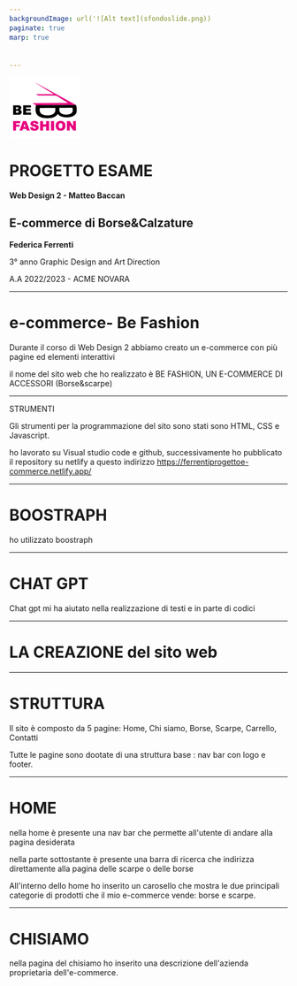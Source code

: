 ```yaml
---
backgroundImage: url('![Alt text](sfondoslide.png))
paginate: true
marp: true


---
```

![bg right 50% height: 200px](befashionlogo%20copia.png)
# PROGETTO ESAME
**Web Design 2 - Matteo Baccan**
## E-commerce di Borse&Calzature

**Federica Ferrenti**

3° anno Graphic Design and Art Direction

A.A 2022/2023 - ACME NOVARA



---
# e-commerce- Be Fashion

 Durante il corso di Web Design 2 abbiamo creato un e-commerce con più pagine ed elementi interattivi

il nome del sito web che ho realizzato è BE FASHION, UN E-COMMERCE DI ACCESSORI (Borse&scarpe)

---
STRUMENTI

Gli strumenti per la programmazione del sito sono stati sono HTML, CSS e Javascript.

ho lavorato su Visual studio code e github, successivamente ho pubblicato il repository su netlify a questo indirizzo https://ferrentiprogettoe-commerce.netlify.app/

---

# BOOSTRAPH

ho utilizzato boostraph 

---

# CHAT GPT

Chat gpt mi ha aiutato nella realizzazione di testi e in parte di codici

---

# LA CREAZIONE del sito web

---

# STRUTTURA

Il sito è composto da 5 pagine: 
Home, Chi siamo, Borse, Scarpe, Carrello, Contatti

Tutte le pagine sono dootate di una struttura base : nav bar con logo e footer.

---

# HOME

nella home è presente una nav bar che permette all'utente di andare alla pagina desiderata

nella parte sottostante è presente una barra di ricerca che indirizza direttamente alla pagina delle scarpe o delle borse

All'interno dello home ho inserito un carosello che mostra le due principali categorie di prodotti che il mio e-commerce vende: borse e scarpe.

---
# CHISIAMO

nella pagina del chisiamo ho inserito una descrizione dell'azienda proprietaria dell'e-commerce.






